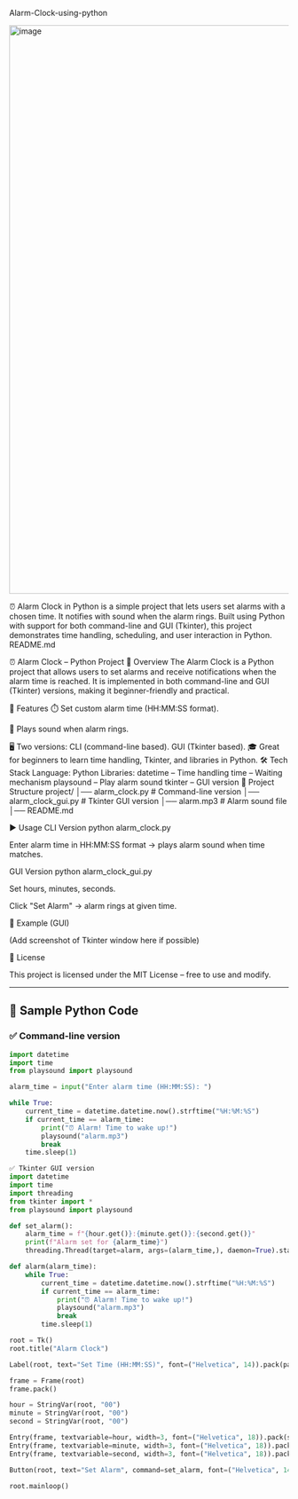 Alarm-Clock-using-python


<img width="1918" height="1025" alt="image" src="https://github.com/user-attachments/assets/c6ae9d80-cfbb-4219-b54f-d59af94a1a84" />

⏰ Alarm Clock in Python is a simple project that lets users set alarms with a chosen time. It notifies with sound when the alarm rings. Built using Python with support for both command-line and GUI (Tkinter), this project demonstrates time handling, scheduling, and user interaction in Python. README.md

⏰ Alarm Clock – Python Project
📖 Overview
The Alarm Clock is a Python project that allows users to set alarms and receive notifications when the alarm time is reached.
It is implemented in both command-line and GUI (Tkinter) versions, making it beginner-friendly and practical.

🚀 Features
⏱️ Set custom alarm time (HH:MM:SS format).

🔔 Plays sound when alarm rings.

🖥️ Two versions:
CLI (command-line based).
GUI (Tkinter based).
🎓 Great for beginners to learn time handling, Tkinter, and libraries in Python.
🛠️ Tech Stack
Language: Python
Libraries:
datetime – Time handling
time – Waiting mechanism
playsound – Play alarm sound
tkinter – GUI version
📂 Project Structure
project/ │── alarm_clock.py # Command-line version │── alarm_clock_gui.py # Tkinter GUI version │── alarm.mp3 # Alarm sound file │── README.md

▶️ Usage
CLI Version
python alarm_clock.py


Enter alarm time in HH:MM:SS format → plays alarm sound when time matches.

GUI Version
python alarm_clock_gui.py


Set hours, minutes, seconds.

Click "Set Alarm" → alarm rings at given time.

📸 Example (GUI)

(Add screenshot of Tkinter window here if possible)

📜 License

This project is licensed under the MIT License – free to use and modify.


---

## 🔹 Sample Python Code  

### ✅ Command-line version  
```python
import datetime
import time
from playsound import playsound

alarm_time = input("Enter alarm time (HH:MM:SS): ")

while True:
    current_time = datetime.datetime.now().strftime("%H:%M:%S")
    if current_time == alarm_time:
        print("⏰ Alarm! Time to wake up!")
        playsound("alarm.mp3")
        break
    time.sleep(1)

✅ Tkinter GUI version
import datetime
import time
import threading
from tkinter import *
from playsound import playsound

def set_alarm():
    alarm_time = f"{hour.get()}:{minute.get()}:{second.get()}"
    print(f"Alarm set for {alarm_time}")
    threading.Thread(target=alarm, args=(alarm_time,), daemon=True).start()

def alarm(alarm_time):
    while True:
        current_time = datetime.datetime.now().strftime("%H:%M:%S")
        if current_time == alarm_time:
            print("⏰ Alarm! Time to wake up!")
            playsound("alarm.mp3")
            break
        time.sleep(1)

root = Tk()
root.title("Alarm Clock")

Label(root, text="Set Time (HH:MM:SS)", font=("Helvetica", 14)).pack(pady=10)

frame = Frame(root)
frame.pack()

hour = StringVar(root, "00")
minute = StringVar(root, "00")
second = StringVar(root, "00")

Entry(frame, textvariable=hour, width=3, font=("Helvetica", 18)).pack(side=LEFT)
Entry(frame, textvariable=minute, width=3, font=("Helvetica", 18)).pack(side=LEFT)
Entry(frame, textvariable=second, width=3, font=("Helvetica", 18)).pack(side=LEFT)

Button(root, text="Set Alarm", command=set_alarm, font=("Helvetica", 14)).pack(pady=20)

root.mainloop()
